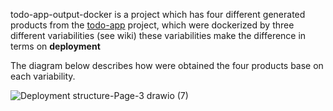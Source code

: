 todo-app-output-docker is a project which has four different generated products from the [todo-app](https://github.com/vlondonoo/todo-app) project, which were  dockerized by three different variabilities (see wiki)
these variabilities make the difference in terms on **deployment**

The diagram below describes how were obtained the four products base on each variability. 

![Deployment structure-Page-3 drawio (7)](https://user-images.githubusercontent.com/31322102/156942360-e8db0b3f-b464-4164-bc6e-0261c69d3381.png)
